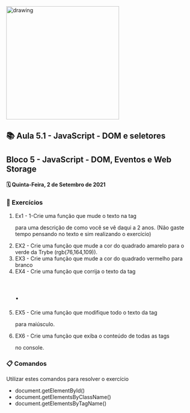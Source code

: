 <img src="https://user-images.githubusercontent.com/87394535/129942939-007fc304-2ac0-431d-b018-685951e5750f.png" alt="drawing" width="300"/>

## 📚 Aula 5.1 - JavaScript - DOM e seletores
## Bloco 5 - JavaScript - DOM, Eventos e Web Storage
#### 🗓️ Quinta-Feira, 2 de Setembro de 2021 


### 📓 Exercícios
1. Ex1 -         1-Crie uma função que mude o texto na tag <p> para uma descrição de como você se vê daqui a 2 anos. (Não gaste tempo pensando no texto e sim realizando o exercício)
2. EX2 - Crie uma função que mude a cor do quadrado amarelo para o verde da Trybe (rgb(76,164,109)).
3. EX3 - Crie uma função que mude a cor do quadrado vermelho para branco
4. EX4 - Crie uma função que corrija o texto da tag <h1>.
5. EX5 - Crie uma função que modifique todo o texto da tag <p> para maiúsculo.
6. EX6 - Crie uma função que exiba o conteúdo de todas as tags <p> no console.


### 📋 Comandos
Utilizar estes comandos para resolver o exercício
+ document.getElementById()
+ document.getElementsByClassName()
+ document.getElementsByTagName()
